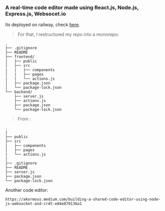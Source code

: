 ### A real-time code editor made using React.js, Node.js, Express.js, Websocet.io

Its deployed on railway, check [here](https://github.com/4vinn/cypher-code-editor).

>For that, I restructured my repo into a monorepo:
```
.
├── .gitignore
├── README
├── frontend/
│   ├── public
│   ├── src
|   |   ├── components
│   |   ├── pages
|   |   └── actions.js
│   ├── package.json
│   └── package-lock.json
└── backend/
    ├── server.js
    ├── actions.js
    ├── package.json
    └── package-lock.json
```
> From :
```
.
|
├── public
├── src
|   ├── components
│   ├── pages
|   └── actions.js
|   
├── .gitignore
├── README    
├── server.js    
├── package.json
└── package-lock.json    
```


Another code editor:
```
https://akormous.medium.com/building-a-shared-code-editor-using-node-js-websocket-and-crdt-e84e870136a1
```
